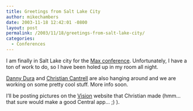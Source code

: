 ```yaml
---
title: Greetings from Salt Lake City
author: mikechambers
date: 2003-11-18 12:42:01 -0800
layout: post
permalink: /2003/11/18/greetings-from-salt-lake-city/
categories:
  - Conferences
---
```



I am finally in Salt Lake city for the [Max conference][1]. Unfortunately, I have a ton of work to do, so I have been holed up in my room all night. 

[Danny Dura][2] and [Christian Cantrell][3] are also hanging around and we are working on some pretty cool stuff. More info soon.

I&#8217;ll be posting pictures on the [Vision][4] website that Christian made (hmm... that sure would make a good Central app... ;) ).

 [1]: http://www.macromedia.com/macromedia/conference/
 [2]: http://www.daneldura.com
 [3]: http://www.markme.com/cantrell/
 [4]: http://www.markme.com/vision/